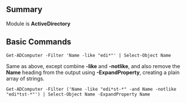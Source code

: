 ## Summary
Module is **ActiveDirectory**

## Basic Commands
    Get-ADComputer -Filter 'Name -like "edi*"' | Select-Object Name

Same as above, except combine **-like** and **-notlike**, and also remove the **Name** heading from the output using **-ExpandProperty**, creating a plain array of strings.

    Get-ADComputer -Filter ('Name -like "edi*st-*" -and Name -notlike "edi*tst-*"') | Select-Object Name -ExpandProperty Name
